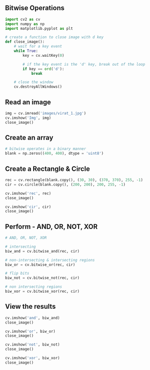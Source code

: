## Bitwise Operations


```python
import cv2 as cv
import numpy as np
import matplotlib.pyplot as plt
```


```python
# create a function to close image with d key
def close_image():
    # wait for a key event
    while True:
        key = cv.waitKey(0)

        # if the key event is the 'd' key, break out of the loop
        if key == ord('d'):
            break

    # close the window
    cv.destroyAllWindows()
```

## Read an image


```python
img = cv.imread('images/virat_1.jpg')
cv.imshow('Img', img)
close_image()
```

## Create an array


```python
# bitwise operates in a binary manner
blank = np.zeros((400, 400), dtype = 'uint8')
```

## Create a Rectangle & Circle


```python
rec = cv.rectangle(blank.copy(), (30, 30), (370, 370), 255, -1)
cir = cv.circle(blank.copy(), (200, 200), 200, 255, -1)

cv.imshow('rec', rec)
close_image()

cv.imshow('cir', cir)
close_image()
```

## Perform - AND, OR, NOT, XOR


```python
# AND, OR, NOT, XOR

# intersecting
biw_and = cv.bitwise_and(rec, cir)

# non-intersecting & intersecting regions
biw_or = cv.bitwise_or(rec, cir)

# flip bits
biw_not = cv.bitwise_not(rec, cir)

# non intersecting regions
biw_xor = cv.bitwise_xor(rec, cir)
```

## View the results


```python
cv.imshow('and', biw_and)
close_image()

cv.imshow('or', biw_or)
close_image()

cv.imshow('not', biw_not)
close_image()

cv.imshow('xor', biw_xor)
close_image()
```


```python

```
